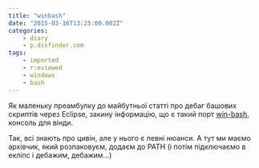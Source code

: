 ```yaml
---
title: "winbash"
date: "2015-03-16T13:25:00.002Z"
categories:
    - diary
    - p.disfinder.com
tags:
    - imported
    - r:eviewed
    - windows
    - bash
---
```


Як маленьку преамбулку до майбутньої статті про дебаг башових скриптів через Eclipse, закину інформацію, що є такий порт [win-bash](http://sourceforge.net/projects/win-bash/), консоль для вінди.  

Так, всі знають про цивін, але у нього є певні нюанси. А тут ми маємо архівчик, який розпаковуєм, додаєм до PATH (і потім підключаємо в екліпс і дебажим, дебажим...)
